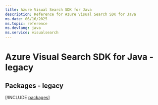 ```yaml
---
title: Azure Visual Search SDK for Java
description: Reference for Azure Visual Search SDK for Java
ms.date: 06/16/2025
ms.topic: reference
ms.devlang: java
ms.service: visualsearch
---
```

# Azure Visual Search SDK for Java - legacy
## Packages - legacy
[!INCLUDE [packages](visual-search-index.md)]
